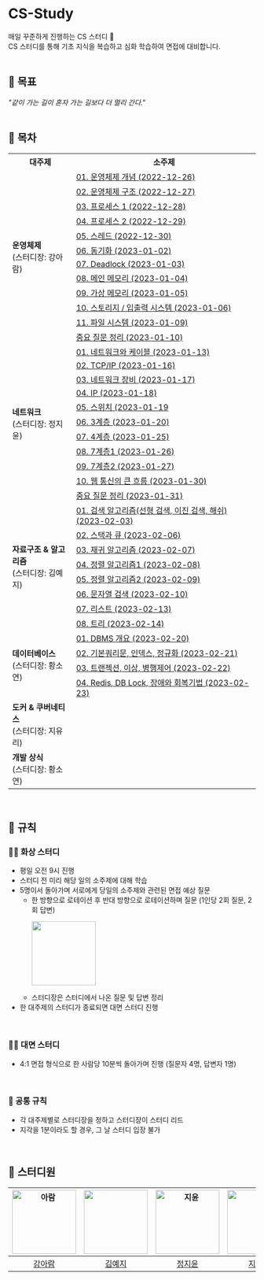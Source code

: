 # CS-Study
매일 꾸준하게 진행하는 CS 스터디 🌱   
CS 스터디를 통해 기초 지식을 복습하고 심화 학습하여 면접에 대비합니다.  
<br>  

## 📘 목표
_"같이 가는 길이 혼자 가는 길보다 더 멀리 간다."_  
<br>  

## 📙 목차  
<table>
<th>대주제</th>
<th>소주제</th>
  <tr>
    <td rowspan="12"><b>운영체제</b><br>(스터디장: 강아람)</td>
    <td><a href="https://github.com/2214yj/CS-Study/blob/main/01%20%EC%9A%B4%EC%98%81%EC%B2%B4%EC%A0%9C/01.%20%EC%9A%B4%EC%98%81%EC%B2%B4%EC%A0%9C%20%EA%B0%9C%EB%85%90%20(2022-12-26).md">01. 운영체제 개념 (2022-12-26)</a></td>
  </tr>
  <tr>
    <td><a href="https://github.com/2214yj/CS-Study/blob/main/01%20%EC%9A%B4%EC%98%81%EC%B2%B4%EC%A0%9C/02.%20%EC%9A%B4%EC%98%81%EC%B2%B4%EC%A0%9C%20%EA%B5%AC%EC%A1%B0%20(2022-12-27).md">02. 운영체제 구조 (2022-12-27)</a></td>
  </tr>
  <tr>
    <td><a href="https://github.com/2214yj/CS-Study/blob/main/01%20%EC%9A%B4%EC%98%81%EC%B2%B4%EC%A0%9C/03.%20%ED%94%84%EB%A1%9C%EC%84%B8%EC%8A%A4%201%20(2022-12-28).md">03. 프로세스 1 (2022-12-28)</a></td>
  </tr>
  <tr>
    <td><a href="https://github.com/2214yj/CS-Study/blob/main/01%20%EC%9A%B4%EC%98%81%EC%B2%B4%EC%A0%9C/04.%20%ED%94%84%EB%A1%9C%EC%84%B8%EC%8A%A4%202%20(2022-12-29).md">04. 프로세스 2 (2022-12-29)</a></td>
  </tr>
  <tr>
    <td><a href="https://github.com/2214yj/CS-Study/blob/main/01%20%EC%9A%B4%EC%98%81%EC%B2%B4%EC%A0%9C/05.%20%EC%8A%A4%EB%A0%88%EB%93%9C%20(2022-12-30).md">05. 스레드 (2022-12-30)</a></td>
  </tr>
  <tr>
    <td><a href="https://github.com/2214yj/CS-Study/blob/main/01%20%EC%9A%B4%EC%98%81%EC%B2%B4%EC%A0%9C/06.%20%EB%8F%99%EA%B8%B0%ED%99%94%20(2023-01-02).md">06. 동기화 (2023-01-02)</a></td>
  </tr>
  <tr>
    <td><a href="https://github.com/2214yj/CS-Study/blob/main/01%20%EC%9A%B4%EC%98%81%EC%B2%B4%EC%A0%9C/07.%20Deadlock%20(2023-01-03).md">07. Deadlock (2023-01-03)</a></td>
  </tr>
  <tr>
    <td><a href="https://github.com/2214yj/CS-Study/blob/main/01%20%EC%9A%B4%EC%98%81%EC%B2%B4%EC%A0%9C/08.%20%EB%A9%94%EC%9D%B8%20%EB%A9%94%EB%AA%A8%EB%A6%AC%20(2023-01-04).md">08. 메인 메모리 (2023-01-04)</a></td>
  </tr>
  <tr>
    <td><a href="https://github.com/2214yj/CS-Study/blob/main/01%20%EC%9A%B4%EC%98%81%EC%B2%B4%EC%A0%9C/09.%20%EA%B0%80%EC%83%81%20%EB%A9%94%EB%AA%A8%EB%A6%AC%20(2023-01-05).md">09. 가상 메모리 (2023-01-05)</a></td>
  </tr>  
  <tr>
    <td><a href="https://github.com/2214yj/CS-Study/blob/main/01%20%EC%9A%B4%EC%98%81%EC%B2%B4%EC%A0%9C/10.%20%EC%8A%A4%ED%86%A0%EB%A6%AC%EC%A7%80%2C%20%EC%9E%85%EC%B6%9C%EB%A0%A5%20%EC%8B%9C%EC%8A%A4%ED%85%9C%20(2023-01-06).md">10. 스토리지 / 입출력 시스템 (2023-01-06)</a></td>
  </tr>
  <tr>
    <td><a href="https://github.com/2214yj/CS-Study/blob/main/01%20%EC%9A%B4%EC%98%81%EC%B2%B4%EC%A0%9C/11.%20%ED%8C%8C%EC%9D%BC%20%EC%8B%9C%EC%8A%A4%ED%85%9C%20(2023-01-09).md">11. 파일 시스템 (2023-01-09)</a></td>
  </tr>
  <tr>
    <td><a href="https://github.com/2214yj/CS-Study/blob/main/01%20%EC%9A%B4%EC%98%81%EC%B2%B4%EC%A0%9C/%EC%A4%91%EC%9A%94%20%EC%A7%88%EB%AC%B8%20%EC%A0%95%EB%A6%AC.md">중요 질문 정리 (2023-01-10)</a></td>
  </tr>
  
  <tr>
    <td rowspan="11"><b>네트워크</b><br>(스터디장: 정지윤)</td>
    <td><a href="https://github.com/2214yj/CS-Study/blob/main/02%20%EB%84%A4%ED%8A%B8%EC%9B%8C%ED%81%AC/01%20%EB%84%A4%ED%8A%B8%EC%9B%8C%ED%81%AC%EC%99%80%20%EC%BC%80%EC%9D%B4%EB%B8%94%20(2023-01-13).md">01. 네트워크와 케이블 (2023-01-13)</a></td>
  </tr>
  <tr>
     <td><a href="https://github.com/2214yj/CS-Study/blob/main/02%20%EB%84%A4%ED%8A%B8%EC%9B%8C%ED%81%AC/02%20TCP.IP%20%20(2023-01-16).md">02. TCP/IP (2023-01-16)</a></td>
  </tr>
  <tr>
     <td><a href="https://github.com/2214yj/CS-Study/blob/main/02%20%EB%84%A4%ED%8A%B8%EC%9B%8C%ED%81%AC/03%20%EB%84%A4%ED%8A%B8%EC%9B%8C%ED%81%AC%20%EC%9E%A5%EB%B9%84%20(2023-01-17).md">03. 네트워크 장비 (2023-01-17)</a></td>
  </tr>
  <tr>
    <td><a href="https://github.com/2214yj/CS-Study/blob/main/02%20%EB%84%A4%ED%8A%B8%EC%9B%8C%ED%81%AC/04%20%20IP%20(2023-01-18).md">04. IP (2023-01-18)</a></td>
  </tr>
  <tr>
    <td><a href="https://github.com/2214yj/CS-Study/blob/main/02%20%EB%84%A4%ED%8A%B8%EC%9B%8C%ED%81%AC/05%20%EC%8A%A4%EC%9C%84%EC%B9%98%20(2023-01-19).md">05. 스위치 (2023-01-19</a></td>
  </tr>
  <tr>
    <td><a href="https://github.com/2214yj/CS-Study/blob/main/02%20%EB%84%A4%ED%8A%B8%EC%9B%8C%ED%81%AC/06%203%EA%B3%84%EC%B8%B5%20(2023-01-20).md">06. 3계층 (2023-01-20)</a></td>
  </tr>  
  <tr>
    <td><a href="https://github.com/2214yj/CS-Study/blob/main/02%20%EB%84%A4%ED%8A%B8%EC%9B%8C%ED%81%AC/07%204%EA%B3%84%EC%B8%B5%20(2023-01-25).md">07. 4계층 (2023-01-25)</a></td>
  </tr>
  <tr>
    <td><a href="https://github.com/2214yj/CS-Study/blob/main/02%20%EB%84%A4%ED%8A%B8%EC%9B%8C%ED%81%AC/08%207%EA%B3%84%EC%B8%B51%20(2023-01-26).md">08. 7계층1 (2023-01-26)</a></td>
  </tr>
  <tr>
    <td><a href="https://github.com/2214yj/CS-Study/blob/main/02%20%EB%84%A4%ED%8A%B8%EC%9B%8C%ED%81%AC/09%207%EA%B3%84%EC%B8%B52%20(2023-01-27).md">09. 7계층2 (2023-01-27)</a></td>
  </tr>
  <tr>
    <td><a href="https://github.com/2214yj/CS-Study/blob/main/02%20%EB%84%A4%ED%8A%B8%EC%9B%8C%ED%81%AC/10%20%EC%9B%B9%20%ED%86%B5%EC%8B%A0%EC%9D%98%20%ED%81%B0%20%ED%9D%90%EB%A6%84%20(2023-01-30).md">10. 웹 통신의 큰 흐름 (2023-01-30)</a></td>
  </tr>  
  <tr>
    <td><a href="https://github.com/2214yj/CS-Study/blob/main/02%20%EB%84%A4%ED%8A%B8%EC%9B%8C%ED%81%AC/%EC%A4%91%EC%9A%94%20%EC%A7%88%EB%AC%B8%20%EC%A0%95%EB%A6%AC.md">중요 질문 정리 (2023-01-31)</a></td>
  </tr>
<tr>
    <td rowspan="8"><b>자료구조 & 알고리즘</b><br>(스터디장: 김예지)</td>
    <td><a href="https://github.com/2214yj/CS-Study/blob/main/03%20%EC%9E%90%EB%A3%8C%EA%B5%AC%EC%A1%B0/01.%20%EA%B2%80%EC%83%89%20%EC%95%8C%EA%B3%A0%EB%A6%AC%EC%A6%98%20(2023-02-03).md">01. 검색 알고리즘(선형 검색, 이진 검색, 해쉬) (2023-02-03)</a></td>
</tr>
<tr>
    <td><a href="https://github.com/2214yj/CS-Study/blob/main/03%20%EC%9E%90%EB%A3%8C%EA%B5%AC%EC%A1%B0/02.%20%EC%8A%A4%ED%83%9D%EA%B3%BC%20%ED%81%90%20(2023-02-06).md">02. 스택과 큐 (2023-02-06)</a></td>
</tr>
<tr>
    <td><a href="https://github.com/2214yj/CS-Study/blob/main/03%20%EC%9E%90%EB%A3%8C%EA%B5%AC%EC%A1%B0/03.%20%EC%9E%AC%EA%B7%80%20%EC%95%8C%EA%B3%A0%EB%A6%AC%EC%A6%98%20(2023-02-07).md">03. 재귀 알고리즘 (2023-02-07)</a></td>
</tr>
<tr>
    <td><a href="https://github.com/2214yj/CS-Study/blob/main/03%20%EC%9E%90%EB%A3%8C%EA%B5%AC%EC%A1%B0/04.%20%EC%A0%95%EB%A0%AC%20%EC%95%8C%EA%B3%A0%EB%A6%AC%EC%A6%981%20(2023-02-08).md">04. 정렬 알고리즘1 (2023-02-08)</a></td>
</tr>
<tr>
    <td><a href="https://github.com/2214yj/CS-Study/blob/main/03%20%EC%9E%90%EB%A3%8C%EA%B5%AC%EC%A1%B0/05.%20%EC%A0%95%EB%A0%AC%20%EC%95%8C%EA%B3%A0%EB%A6%AC%EC%A6%982%20(2023-02-09).md">05. 정렬 알고리즘2 (2023-02-09)</a></td>
</tr>
<tr>
    <td><a href="https://github.com/2214yj/CS-Study/blob/main/03%20%EC%9E%90%EB%A3%8C%EA%B5%AC%EC%A1%B0/06.%20%EB%AC%B8%EC%9E%90%EC%97%B4%20%EA%B2%80%EC%83%89%20(2023-02-10).md">06. 문자열 검색 (2023-02-10)</a></td>
</tr>
<tr>
    <td><a href="https://github.com/2214yj/CS-Study/blob/main/03%20%EC%9E%90%EB%A3%8C%EA%B5%AC%EC%A1%B0/07.%20%EB%A6%AC%EC%8A%A4%ED%8A%B8%20(2023-02-13).md">07. 리스트 (2023-02-13)</a></td>
</tr>
<tr>
    <td><a href="https://github.com/2214yj/CS-Study/blob/main/03%20%EC%9E%90%EB%A3%8C%EA%B5%AC%EC%A1%B0/08.%20%ED%8A%B8%EB%A6%AC%20(2023-02-14).md">08. 트리 (2023-02-14)</a></td>
</tr>

<tr>
    <td rowspan="4"><b>데이터베이스</b><br>(스터디장: 황소연)</td>
    <td><a href="https://github.com/2214yj/CS-Study/blob/main/04%20%EB%8D%B0%EC%9D%B4%ED%84%B0%EB%B2%A0%EC%9D%B4%EC%8A%A4/01.%20DBMS%20%EA%B0%9C%EC%9A%94%20(2023-02-20).md">01. DBMS 개요 (2023-02-20)</a></td>
</tr>
<tr>
    <td><a href="">02. 기본쿼리문, 인덱스, 정규화 (2023-02-21)</a></td>
</tr>
<tr>
    <td><a href="">03. 트랜젝션, 이상, 병행제어 (2023-02-22)</a></td>
</tr>
<tr>
    <td><a href="">04. Redis, DB Lock, 장애와 회복기법 (2023-02-23)</a></td>
</tr>
<tr>
    <td><b>도커 & 쿠버네티스</b><br>(스터디장: 지유리)</td>
    <td></td>
</tr>
<tr>
    <td><b>개발 상식</b><br>(스터디장: 황소연)</td>
    <td></td>
</tr>
</table>
<br>

## 📕 규칙
### 👩‍💻 화상 스터디
- 평일 오전 9시 진행 
- 스터디 전 미리 해당 일의 소주제에 대해 학습
- 5명이서 돌아가며 서로에게 당일의 소주제와 관련된 면접 예상 질문
    - 한 방향으로 로테이션 후 반대 방향으로 로테이션하며 질문 (1인당 2회 질문, 2회 답변)
      <p align="left">
        <img src="https://user-images.githubusercontent.com/54930365/210909016-b42d3feb-2c5d-4c27-be08-057bd7053ee8.png" width="130" height="130">
      </p>
    - 스터디장은 스터디에서 나온 질문 및 답변 정리
- 한 대주제의 스터디가 종료되면 대면 스터디 진행  
<br>  

### 👩‍🏫 대면 스터디
- 4:1 면접 형식으로 한 사람당 10분씩 돌아가며 진행 (질문자 4명, 답변자 1명)  
<br>

### 👥 공통 규칙
- 각 대주제별로 스터디장을 정하고 스터디장이 스터디 리드
- 지각을 1분이라도 할 경우, 그 날 스터디 입장 불가  
<br>  

## 📗 스터디원

|<img alt="아람" src="https://user-images.githubusercontent.com/54930365/210907480-bd3b6b65-6aaf-4602-8c26-64dd0951b7f4.png" width="130" height="130">|<img src="https://user-images.githubusercontent.com/54930365/210907614-1326352e-f992-4f65-8893-ac29cde667b5.jpeg" width="130" height="130">|<img alt="지윤" src="https://user-images.githubusercontent.com/54930365/175469849-d8fb06ae-7ba5-4775-a17e-3b1b1f02d6f2.jpeg" width="130" height="130">|<img alt="유리" src="https://user-images.githubusercontent.com/54930365/210907961-e71c9575-95fb-47ed-acc9-400a2c8b14a9.png" width="130" height="130">| <img alt="황소연" src="https://user-images.githubusercontent.com/54930365/175469606-f2805692-eeee-4212-a6d4-c599085be9b0.jpeg" width="130" height="130"> |
|:---:|:-----------------------------------------------------------------------------------------------------------------------------------------:|:--------------------------------------------------------------------------------------------------------------------------------------------------:|:---:|:-----------------------------------------------------------------------------------------------------------------------------------------------------:|
|[강아람](https://github.com/RamSSi)|                                                     [김예지](https://github.com/2214yj)                                                      |                                                          [정지윤](https://github.com/jy9922)                                                          |[지유리](https://github.com/ur2e)|                                                    [황소연](https://github.com/soyeonnn)                                                     |
